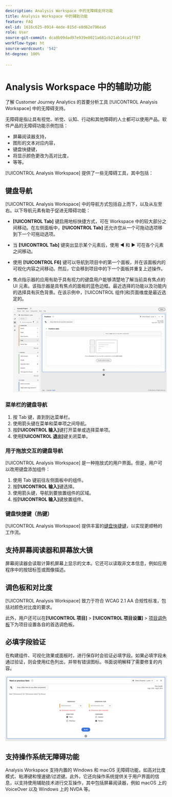 ```yaml
---
description: Analysis Workspace 中的无障碍支持功能
title: Analysis Workspace 中的辅助功能
feature: FAQ
exl-id: 1616c625-8914-4ede-815d-e8d62e796ea5
role: User
source-git-commit: dca8b99dad97e939e8021a681cb21ab14ca1ff87
workflow-type: ht
source-wordcount: '542'
ht-degree: 100%

---
```


# Analysis Workspace 中的辅助功能

了解 Customer Journey Analytics 的首要分析工具 [!UICONTROL Analysis Workspace] 中的无障碍支持。

无障碍是指让具有视觉、听觉、认知、行动和其他障碍的人士都可以使用产品。软件产品的无障碍功能示例包括：

* 屏幕阅读器支持，
* 图形的文本对应内容，
* 键盘快捷键，
* 将显示颜色更改为高对比度，
* 等等。

[!UICONTROL Analysis Workspace] 提供了一些无障碍工具，其中包括：

## 键盘导航

[!UICONTROL Analysis Workspace] 中的导航方式包括自上而下，以及从左至右。以下导航元素有助于促进无障碍功能：

* **[!UICONTROL Tab]** 键启用地标快捷方式，可在 Workspace 中的较大部分之间移动。在左侧面板中，**[!UICONTROL Tab]** 还允许您从一个可拖动选项移到下一个可拖动选项。
* 当 **[!UICONTROL Tab]** 键突出显示某个元素后，使用 ◀︎ 和 ▶︎ 可在各个元素之间移动。
* 使用 **[!UICONTROL F6]** 键可以导航到项目中的第一个面板，并在该面板内的可视化内容之间移动。然后，它会移到项目中的下一个面板并重复上述操作。
* 焦点指示器的应用有助于具有视力的键盘用户能够清楚地了解当前具有焦点的 UI 元素。该指示器是具有焦点的面板的蓝色边框。最近选择的功能以及功能内的选择具有灰色背景。在该示例中，[!UICONTROL 组件]和页面维度是最近选定的。

  ![显示自由格式表周围有蓝色边框的焦点指示器的自由格式表。](assets/focus-indicator.png)

### 菜单栏的键盘导航

1. 按 Tab 键，直到到达菜单栏。
1. 使用箭头键在菜单和菜单项之间导航。
1. 按&#x200B;**[!UICONTROL 输入]**&#x200B;键打开菜单或选择菜单项。
1. 使用&#x200B;**[!UICONTROL 退出]**&#x200B;键关闭菜单。

### 用于拖放交互的键盘导航

[!UICONTROL Analysis Workspace] 是一种拖放式的用户界面。但是，用户可以改用键盘添加组件：

1. 使用 Tab 键前往左侧面板中的组件。
1. 按&#x200B;**[!UICONTROL 输入]**&#x200B;键选择。
1. 使用箭头键，导航到要放置组件的区域。
1. 按&#x200B;**[!UICONTROL 输入]**&#x200B;键放置组件。

### 键盘快捷键（热键）

[!UICONTROL Analysis Workspace] 提供丰富的[键盘快捷键](/help/analysis-workspace/build-workspace-project/fa-shortcut-keys.md)，以实现更顺畅的工作流。

## 支持屏幕阅读器和屏幕放大镜

屏幕阅读器会读取计算机屏幕上显示的文本。它还可以读取非文本信息，例如应用程序中的按钮标签或图像描述。

## 调色板和对比度

[!UICONTROL Analysis Workspace] 致力于符合 WCAG 2.1 AA 合规性标准，包括对颜色对比度的要求。

此外，用户还可以在&#x200B;**[!UICONTROL 项目]** > **[!UICONTROL 项目设置]** > [项目调色板](/help/analysis-workspace/build-workspace-project/color-palettes.md)下为项目设置各自的首选调色板。

## 必填字段验证

在构建组件、可视化效果或面板时，进行保存时会验证必填字段。如果必填字段未通过验证，则会使用红色列出，并带有错误图标。书面说明解释了需要修复的内容。

![区段生成器和错误验证指示器。](assets/error-validation.png)

## 支持操作系统无障碍功能

Analysis Workspace 支持内置的 Windows 和 macOS 无障碍功能，如高对比度模式、粘滞键和慢速键/过滤键。此外，它还向操作系统提供关于用户界面的信息，以支持使用辅助技术进行交互操作，其中包括屏幕阅读器，例如 macOS 上的 VoiceOver 以及 Windows 上的 NVDA 等。
